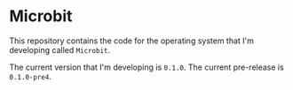 # Microbit

This repository contains the code for the operating system that I'm developing called `Microbit`.

The current version that I'm developing is `0.1.0`. The current pre-release is `0.1.0-pre4`.